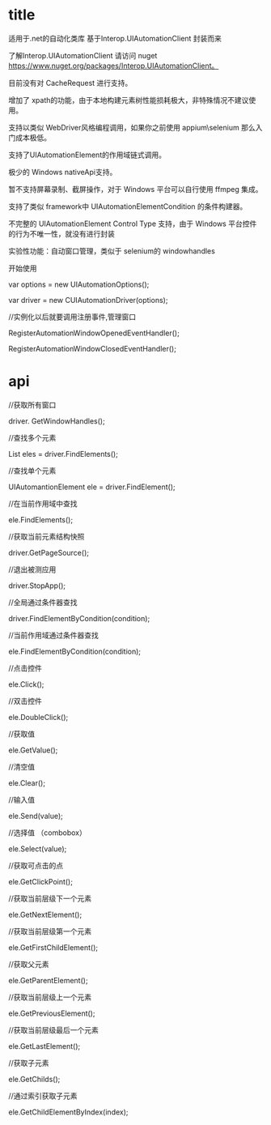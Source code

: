 # title

适用于.net的自动化类库
基于Interop.UIAutomationClient 封装而来

了解Interop.UIAutomationClient 请访问 nuget https://www.nuget.org/packages/Interop.UIAutomationClient。

目前没有对 CacheRequest 进行支持。

增加了 xpath的功能，由于本地构建元素树性能损耗极大，非特殊情况不建议使用。

支持以类似 WebDriver风格编程调用，如果你之前使用 appium\selenium 那么入门成本极低。

支持了UIAutomationElement的作用域链式调用。

极少的 Windows nativeApi支持。

暂不支持屏幕录制、截屏操作，对于 Windows 平台可以自行使用 ffmpeg 集成。

支持了类似 framework中 UIAutomationElementCondition 的条件构建器。

不完整的 UIAutomationElement Control Type 支持，由于 Windows 平台控件的行为不唯一性，就没有进行封装

实验性功能：自动窗口管理，类似于 selenium的 windowhandles

开始使用 

var options = new UIAutomationOptions();

var driver = new CUIAutomationDriver(options);

//实例化以后就要调用注册事件,管理窗口

RegisterAutomationWindowOpenedEventHandler();

RegisterAutomationWindowClosedEventHandler();

# api

//获取所有窗口

driver. GetWindowHandles();

//查找多个元素

List<UIAutomantionElement> eles = driver.FindElements();

//查找单个元素

UIAutomantionElement ele = driver.FindElement();

//在当前作用域中查找

ele.FindElements();

//获取当前元素结构快照

driver.GetPageSource();

//退出被测应用

driver.StopApp();

//全局通过条件器查找

driver.FindElementByCondition(condition);

//当前作用域通过条件器查找

ele.FindElementByCondition(condition);

//点击控件

ele.Click();

//双击控件

ele.DoubleClick();

//获取值

ele.GetValue();

//清空值

ele.Clear();

//输入值

ele.Send(value);

//选择值 （combobox）

ele.Select(value);

//获取可点击的点

ele.GetClickPoint();

//获取当前层级下一个元素

ele.GetNextElement();

//获取当前层级第一个元素

ele.GetFirstChildElement();

//获取父元素

ele.GetParentElement();

//获取当前层级上一个元素

ele.GetPreviousElement();

//获取当前层级最后一个元素

ele.GetLastElement();

//获取子元素

ele.GetChilds();

//通过索引获取子元素

ele.GetChildElementByIndex(index);



